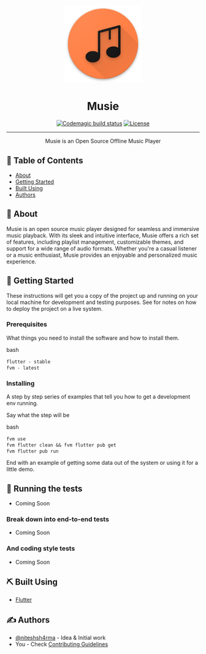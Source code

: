 <h1 align="center">
  <a href="" rel="noopener">
  <img width=200px height=200px src="assets/images/app_icon.png" alt="Musie logo"></a>
</h1>

<h1 align="center">Musie</h3>

<div align="center">

[![Codemagic build status](https://api.codemagic.io/apps/64b287f7ac19c1b98c902e12/64b287f7ac19c1b98c902e11/status_badge.svg)](https://codemagic.io/apps/64b287f7ac19c1b98c902e12/64b287f7ac19c1b98c902e11/latest_build)
[![License](https://img.shields.io/badge/license-MIT-blue.svg)](/LICENSE)

</div>

---

<p align="center"> Musie is an Open Source Offline Music Player
  <br>
</p>

## 📝 Table of Contents

- [About](#about)
- [Getting Started](#getting_started)
- [Built Using](#built_using)
- [Authors](#authors)

## 🧐 About <a name = "about"></a>

Musie is an open source music player designed for seamless and immersive music playback. With its sleek and intuitive interface, Musie offers a rich set of features, including playlist management, customizable themes, and support for a wide range of audio formats. Whether you're a casual listener or a music enthusiast, Musie provides an enjoyable and personalized music experience.

## 🏁 Getting Started <a name = "getting_started"></a>

These instructions will get you a copy of the project up and running on your local machine for development and testing purposes. See for notes on how to deploy the project on a live system.

### Prerequisites

What things you need to install the software and how to install them.

bash
```
flutter - stable
fvm - latest
```

### Installing

A step by step series of examples that tell you how to get a development env running.

Say what the step will be

bash
```
fvm use
fvm flutter clean && fvm flutter pub get
fvm flutter pub run
```

End with an example of getting some data out of the system or using it for a little demo.

## 🔧 Running the tests <a name = "tests"></a>

- Coming Soon

### Break down into end-to-end tests

- Coming Soon

### And coding style tests

- Coming Soon

## ⛏️ Built Using <a name = "built_using"></a>

- [Flutter](https://www.flutter.dev/)

## ✍️ Authors <a name = "authors"></a>

- [@niteshsh4rma](https://github.com/niteshsh4rma) - Idea & Initial work
- You - Check [Contributing Guidelines](./CONTRIBUTING.md)
